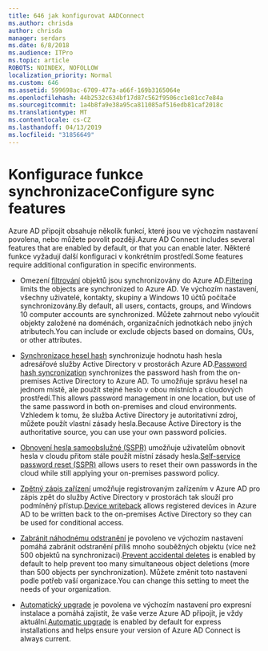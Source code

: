 ```yaml
---
title: 646 jak konfigurovat AADConnect
ms.author: chrisda
author: chrisda
manager: serdars
ms.date: 6/8/2018
ms.audience: ITPro
ms.topic: article
ROBOTS: NOINDEX, NOFOLLOW
localization_priority: Normal
ms.custom: 646
ms.assetid: 599698ac-6709-477a-a66f-169b3165064e
ms.openlocfilehash: 44b2532c634bf17d87c562f9506cc1e81cc7e84a
ms.sourcegitcommit: 1a4b8fa9e38a95ca811085af516edb81caf2018c
ms.translationtype: MT
ms.contentlocale: cs-CZ
ms.lasthandoff: 04/13/2019
ms.locfileid: "31856649"
---
```

# <a name="configure-sync-features"></a><span data-ttu-id="d4729-102">Konfigurace funkce synchronizace</span><span class="sxs-lookup"><span data-stu-id="d4729-102">Configure sync features</span></span>

<span data-ttu-id="d4729-103">Azure AD připojit obsahuje několik funkcí, které jsou ve výchozím nastavení povolena, nebo můžete povolit později.</span><span class="sxs-lookup"><span data-stu-id="d4729-103">Azure AD Connect includes several features that are enabled by default, or that you can enable later.</span></span> <span data-ttu-id="d4729-104">Některé funkce vyžadují další konfiguraci v konkrétním prostředí.</span><span class="sxs-lookup"><span data-stu-id="d4729-104">Some features require additional configuration in specific environments.</span></span>

- <span data-ttu-id="d4729-105">Omezení [filtrování](https://docs.microsoft.com/azure/active-directory/connect/active-directory-aadconnectsync-configure-filtering) objektů jsou synchronizovány do Azure AD.</span><span class="sxs-lookup"><span data-stu-id="d4729-105">[Filtering](https://docs.microsoft.com/azure/active-directory/connect/active-directory-aadconnectsync-configure-filtering) limits the objects are synchronized to Azure AD.</span></span> <span data-ttu-id="d4729-106">Ve výchozím nastavení, všechny uživatelé, kontakty, skupiny a Windows 10 účtů počítače synchronizovány.</span><span class="sxs-lookup"><span data-stu-id="d4729-106">By default, all users, contacts, groups, and Windows 10 computer accounts are synchronized.</span></span> <span data-ttu-id="d4729-107">Můžete zahrnout nebo vyloučit objekty založené na doménách, organizačních jednotkách nebo jiných atributech.</span><span class="sxs-lookup"><span data-stu-id="d4729-107">You can include or exclude objects based on domains, OUs, or other attributes.</span></span>

- <span data-ttu-id="d4729-108">[Synchronizace hesel hash](https://docs.microsoft.com/azure/active-directory/connect/active-directory-aadconnectsync-implement-password-hash-synchronization) synchronizuje hodnotu hash hesla adresářové služby Active Directory v prostorách Azure AD.</span><span class="sxs-lookup"><span data-stu-id="d4729-108">[Password hash syncronization](https://docs.microsoft.com/azure/active-directory/connect/active-directory-aadconnectsync-implement-password-hash-synchronization) synchronizes the password hash from the on-premises Active Directory to Azure AD.</span></span> <span data-ttu-id="d4729-109">To umožňuje správu hesel na jednom místě, ale použít stejné heslo v obou místních a cloudových prostředí.</span><span class="sxs-lookup"><span data-stu-id="d4729-109">This allows password management in one location, but use of the same password in both on-premises and cloud environments.</span></span> <span data-ttu-id="d4729-110">Vzhledem k tomu, že služba Active Directory je autoritativní zdroj, můžete použít vlastní zásady hesla.</span><span class="sxs-lookup"><span data-stu-id="d4729-110">Because Active Directory is the authoritative source, you can use your own password policies.</span></span>

- <span data-ttu-id="d4729-111">[Obnovení hesla samoobslužné (SSPR)](https://docs.microsoft.com/azure/active-directory/authentication/quickstart-sspr) umožňuje uživatelům obnovit hesla v cloudu přitom stále použít místní zásady hesla.</span><span class="sxs-lookup"><span data-stu-id="d4729-111">[Self-service password reset (SSPR)](https://docs.microsoft.com/azure/active-directory/authentication/quickstart-sspr) allows users to reset their own passwords in the cloud while still applying your on-premises password policy.</span></span>

- <span data-ttu-id="d4729-112">[Zpětný zápis zařízení](https://docs.microsoft.com/azure/active-directory/connect/active-directory-aadconnect-feature-device-writeback) umožňuje registrovaným zařízením v Azure AD pro zápis zpět do služby Active Directory v prostorách tak slouží pro podmíněný přístup.</span><span class="sxs-lookup"><span data-stu-id="d4729-112">[Device writeback](https://docs.microsoft.com/azure/active-directory/connect/active-directory-aadconnect-feature-device-writeback) allows registered devices in Azure AD to be written back to the on-premises Active Directory so they can be used for conditional access.</span></span>

- <span data-ttu-id="d4729-113">[Zabránit náhodnému odstranění](https://docs.microsoft.com/azure/active-directory/connect/active-directory-aadconnectsync-feature-prevent-accidental-deletes) je povoleno ve výchozím nastavení pomáhá zabránit odstranění příliš mnoho souběžných objektu (více než 500 objektů na synchronizaci).</span><span class="sxs-lookup"><span data-stu-id="d4729-113">[Prevent accidental deletes](https://docs.microsoft.com/azure/active-directory/connect/active-directory-aadconnectsync-feature-prevent-accidental-deletes) is enabled by default to help prevent too many simultaneous object deletions (more than 500 objects per synchronization).</span></span> <span data-ttu-id="d4729-114">Můžete změnit toto nastavení podle potřeb vaší organizace.</span><span class="sxs-lookup"><span data-stu-id="d4729-114">You can change this setting to meet the needs of your organization.</span></span>

- <span data-ttu-id="d4729-115">[Automatický upgrade](https://docs.microsoft.com/azure/active-directory/connect/active-directory-aadconnect-feature-automatic-upgrade) je povolena ve výchozím nastavení pro expresní instalace a pomáhá zajistit, že vaše verze Azure AD připojit, je vždy aktuální.</span><span class="sxs-lookup"><span data-stu-id="d4729-115">[Automatic upgrade](https://docs.microsoft.com/azure/active-directory/connect/active-directory-aadconnect-feature-automatic-upgrade) is enabled by default for express installations and helps ensure your version of Azure AD Connect is always current.</span></span>
